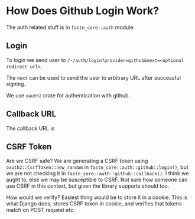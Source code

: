 # How Does Github Login Work?

The auth related stuff is in `fastn_core::auth` module.

## Login

To login we send user to `/-/auth/login?provider=github&next=<optional redirect url>`.

The `next` can be used to send the user to arbitrary URL after successful signing.

We use `oauth2` crate for authentication with github.

## Callback URL

The callback URL is 

## CSRF Token

Are we CSRF safe? We are generating a CSRF token using `oauth2::CsrfToken::new_random` in 
`fastn_core::auth::github::login()`, but we are not checking it in `fastn_core::auth::github::callback()`. I think
we aught to, else we may be susceptible to CSRF. Not sure how someone can use CSRF in this context, but given
the library supports should too.

How would we verify? Easiest thing would be to store it in a cookie. This is what Django does, stores CSRF token in
cookie, and verifies that tokens match on POST request etc. 

